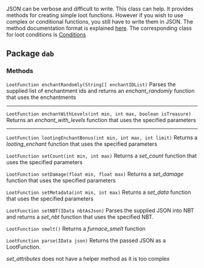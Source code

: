 JSON can be verbose and difficult to write. This class can help.
It provides methods for creating simple loot functions.
 However if you wish to use complex or conditional functions, you still have to write them in JSON.
 The method documentation format is explained [here](https://github.com/Leviathan143/LootTweaker/wiki/Method-Documentation-Format).
The corresponding class for loot conditions is [Conditions](conditions.md)
## Package `dab`
### Methods
`LootFunction enchantRandomly(String[] enchantIDList)`
Parses the supplied list of enchantment ids and returns an *enchant_randomly* function that uses the enchantments

---

`LootFunction enchantWithLevels(int min, int max, boolean isTreasure)`
Returns an *enchant_with_levels* function that uses the specified parameters

---

`LootFunction lootingEnchantBonus(int min, int max, int limit)`
Returns a *looting_enchant* function that uses the specified parameters

`LootFunction setCount(int min, int max)`
Returns a *set_count* function that uses the specified parameters

`LootFunction setDamage(float min, float max)`
Returns a *set_damage* function that uses the specified parameters

`LootFunction setMetadata(int min, int max)`
Returns a *set_data* function that uses the specified parameters

`LootFunction setNBT(IData nbtAsJson)`
Parses the supplied JSON into NBT and returns a *set_nbt* function that uses the specified NBT.

`LootFunction smelt()`
Returns a *furnace_smelt* function

`LootFunction parse(IData json)`
Returns the passed JSON as a LootFunction.

*set_attributes* does not have a helper method as it is too complex
